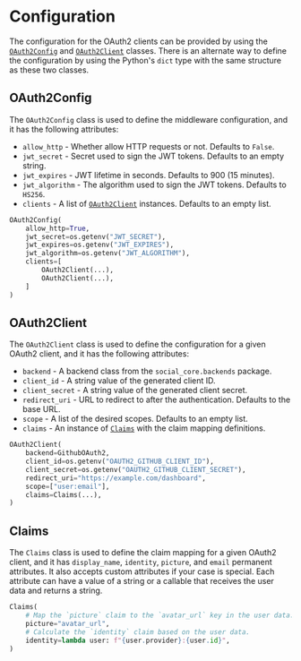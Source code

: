 # Configuration

The configuration for the OAuth2 clients can be provided by using the [`OAuth2Config`](#oauth2config)
and [`OAuth2Client`](#oauth2client) classes. There is an alternate way to define the configuration by using the
Python's `dict` type with the same structure as these two classes.

## OAuth2Config

The `OAuth2Config` class is used to define the middleware configuration, and it has the following attributes:

- `allow_http` - Whether allow HTTP requests or not. Defaults to `False`.
- `jwt_secret` - Secret used to sign the JWT tokens. Defaults to an empty string.
- `jwt_expires` - JWT lifetime in seconds. Defaults to 900 (15 minutes).
- `jwt_algorithm` - The algorithm used to sign the JWT tokens. Defaults to `HS256`.
- `clients` - A list of [`OAuth2Client`](#oauth2client) instances. Defaults to an empty list.

```python
OAuth2Config(
    allow_http=True,
    jwt_secret=os.getenv("JWT_SECRET"),
    jwt_expires=os.getenv("JWT_EXPIRES"),
    jwt_algorithm=os.getenv("JWT_ALGORITHM"),
    clients=[
        OAuth2Client(...),
        OAuth2Client(...),
    ]
)
```

## OAuth2Client

The `OAuth2Client` class is used to define the configuration for a given OAuth2 client, and it has the following
attributes:

- `backend` - A backend class from the `social_core.backends` package.
- `client_id` - A string value of the generated client ID.
- `client_secret` - A string value of the generated client secret.
- `redirect_uri` - URL to redirect to after the authentication. Defaults to the base URL.
- `scope` - A list of the desired scopes. Defaults to an empty list.
- `claims` - An instance of [`Claims`](#claims) with the claim mapping definitions.

```python
OAuth2Client(
    backend=GithubOAuth2,
    client_id=os.getenv("OAUTH2_GITHUB_CLIENT_ID"),
    client_secret=os.getenv("OAUTH2_GITHUB_CLIENT_SECRET"),
    redirect_uri="https://example.com/dashboard",
    scope=["user:email"],
    claims=Claims(...),
)
```

## Claims

The `Claims` class is used to define the claim mapping for a given OAuth2 client, and it has `display_name`, `identity`,
`picture`, and `email` permanent attributes. It also accepts custom attributes if your case is special. Each attribute
can have a value of a string or a callable that receives the user data and returns a string.

```python
Claims(
    # Map the `picture` claim to the `avatar_url` key in the user data.
    picture="avatar_url",
    # Calculate the `identity` claim based on the user data.
    identity=lambda user: f"{user.provider}:{user.id}",
)
```
